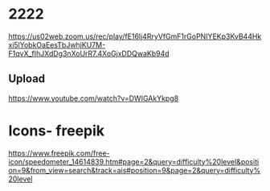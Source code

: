 # 2222
https://us02web.zoom.us/rec/play/fE16lj4RryVfGmF1rGoPNIYEKp3KvB44Hkxi5lYobkOaEesTbJwhjKU7M-F1qvX_fIhJXdDg3nXoUrR7.4XoGjxDDQwaKb94d
## Upload
https://www.youtube.com/watch?v=DWIGAkYkpg8
# Icons- freepik
https://www.freepik.com/free-icon/speedometer_14614839.htm#page=2&query=difficulty%20level&position=9&from_view=search&track=ais#position=9&page=2&query=difficulty%20level
